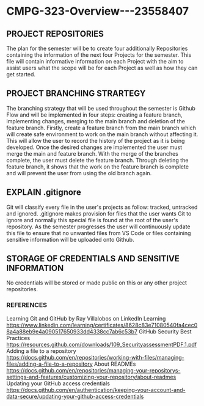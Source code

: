 # CMPG-323-Overview---23558407

## PROJECT REPOSITORIES
The plan for the semester will be to create four additionally  Repositories containing the information of the next four Projects for the semester.  This file will contain informative information on each Project with the aim to assist users what the scope will be for each  Project as well as how they can get started.

## PROJECT BRANCHING STRARTEGY
The branching strategy that will be used throughout the semester is Github Flow and will be implemented in four steps: creating a feature branch, implementing changes, merging to the main branch and deletion of the feature branch.
Firstly, create a feature branch from the main branch which will create safe environment to work on the main branch without affecting it. This will allow the user to record the history of the project as it is being developed.  Once the desired changes are implemented the user must merge the main and feature branch.  With the merge of the branches complete, the user must delete the feature branch.  Through deleting the feature branch, it shows that the work on the feature branch is complete and will prevent the user from using the old branch again. 

## EXPLAIN .gitignore
Git will classify every file in the user's projects as follow: tracked, untracked and ignored. .gitignore makes provision  for files that the user wants Git to ignore and normally this special file is found at the root of the user's repository. As the semester progresses the user will continuously update this file to ensure that no unwanted files from VS Code or files containing sensitive information will be uploaded onto Github.
 
## STORAGE OF CREDENTIALS AND SENSITIVE INFORMATION
No credentials will be stored or made public on this or any other project repositories.

### REFERENCES
Learning Git and GitHub by Ray Villalobos on LinkedIn Learning https://www.linkedin.com/learning/certificates/8628c83e71080540fa4cec08a4a88eb9e4a090517650933dd4338cc7ab6c53b7
GitHub Security Best Practices
https://resources.github.com/downloads/109_SecurityassessmentPDF.1.pdf
Adding a file to a repository 
https://docs.github.com/en/repositories/working-with-files/managing-files/adding-a-file-to-a-repository
About READMEs
https://docs.github.com/en/repositories/managing-your-repositorys-settings-and-features/customizing-your-repository/about-readmes
Updating your GitHub access credentials
https://docs.github.com/en/authentication/keeping-your-account-and-data-secure/updating-your-github-access-credentials
